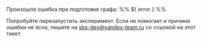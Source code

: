 Произошла ошибка при подготовке графа:
%%
${ error }
%%

Попробуйте перезапустить эксперимент. Если не помогает и причина ошибки не ясна, пишите на sbs-dev@yandex-team.ru со ссылкой на этот тикет.